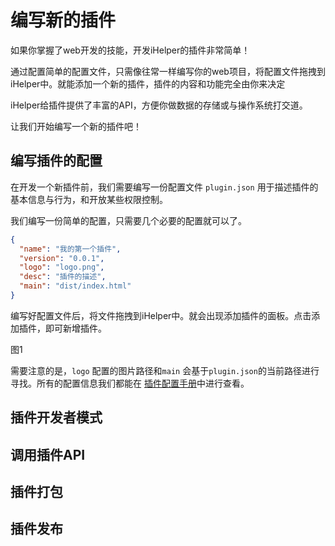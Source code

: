 # 编写新的插件

如果你掌握了web开发的技能，开发iHelper的插件非常简单！

通过配置简单的配置文件，只需像往常一样编写你的web项目，将配置文件拖拽到iHelper中。就能添加一个新的插件，插件的内容和功能完全由你来决定

iHelper给插件提供了丰富的API，方便你做数据的存储或与操作系统打交道。

让我们开始编写一个新的插件吧！

## 编写插件的配置

在开发一个新插件前，我们需要编写一份配置文件 `plugin.json` 用于描述插件的基本信息与行为，和开放某些权限控制。

我们编写一份简单的配置，只需要几个必要的配置就可以了。

```json
{
  "name": "我的第一个插件",
  "version": "0.0.1",
  "logo": "logo.png",
  "desc": "插件的描述",
  "main": "dist/index.html"
}
```

编写好配置文件后，将文件拖拽到iHelper中。就会出现添加插件的面板。点击添加插件，即可新增插件。

图1


需要注意的是，`logo` 配置的图片路径和`main` 会基于`plugin.json`的当前路径进行寻找。所有的配置信息我们都能在 [插件配置手册](./plugin-config.md)中进行查看。

##  插件开发者模式

##  调用插件API

##  插件打包

##  插件发布
